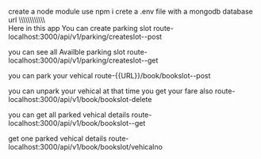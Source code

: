 create a node module 
use npm i 
crete a .env file with a mongodb database url
\\\\\\\\\\\\\\\\\\\\\\\\\
Here in this app 
You can create parking slot 
route-
localhost:3000/api/v1/parking/createslot--post

you can see all Availble parking slot
route-
localhost:3000/api/v1/parking/createslot--get


 you can park your vehical
 route-{{URL}}/book/bookslot--post

 you can unpark your vehical at that time you get your fare also
 route-
 localhost:3000/api/v1/book/bookslot-delete

 you can get all parked vehical details
 route-
 localhost:3000/api/v1/book/bookslot--get

 get one parked vehical details
 route-
 localhost:3000/api/v1/book/bookslot/vehicalno
